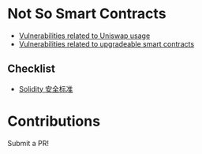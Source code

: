 # Not So Smart Contracts

- [Vulnerabilities related to Uniswap usage](vulnerabilities/usage-of-uniswap.md)
- [Vulnerabilities related to upgradeable smart contracts](vulnerabilities/upgradeable-smart-contracts.md)

## Checklist

- [Solidity 安全标准](checklist/checklist-cn.md)

# Contributions

Submit a PR!

